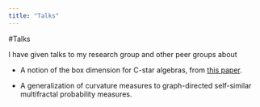 ```yaml
---
title: "Talks"
---
```


#Talks

I have given talks to my research group and other peer groups about

- A notion of the box dimension for C-star algebras, from [this paper]("https:link.springer.com/article/10.1007/s00220-002-0741-0").

- A generalization of curvature measures to graph-directed self-similar multifractal probability measures.
